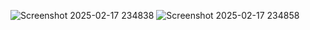 ![Screenshot 2025-02-17 234838](https://github.com/user-attachments/assets/78eebfa3-9fa7-485c-83c8-cf49eceb372e)
![Screenshot 2025-02-17 234858](https://github.com/user-attachments/assets/9774fea3-4b58-4010-a8e0-c5ce6e8c0f9b)
